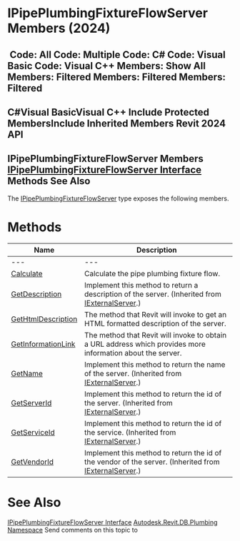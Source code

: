 # IPipePlumbingFixtureFlowServer Members (2024)

﻿
 Code: All Code: Multiple Code: C# Code: Visual Basic Code: Visual C++  Members: Show All Members: Filtered Members: Filtered Members: Filtered   
---  
C#Visual BasicVisual C++
Include Protected MembersInclude Inherited Members
Revit 2024 API  
---  
IPipePlumbingFixtureFlowServer Members  
[IPipePlumbingFixtureFlowServer Interface](ef369072-84eb-cace-a564-335aed35626b.md "IPipePlumbingFixtureFlowServer Interface") Methods See Also  
---  
The [IPipePlumbingFixtureFlowServer](ef369072-84eb-cace-a564-335aed35626b.md "IPipePlumbingFixtureFlowServer Interface") type exposes the following members.
# Methods
| Name | Description |
| --- | --- |
| --- | --- | --- |
| [Calculate](0e1515cc-6955-131d-5334-1d087d8d26dd.md "Calculate Method") | Calculate the pipe plumbing fixture flow. |
| [GetDescription](ab8f162b-c7af-dafc-04f6-8cb3835caa13.md "GetDescription Method") | Implement this method to return a description of the server.  (Inherited from [IExternalServer](91e4af0b-59c0-d640-107a-eebc4d99fa76.md "IExternalServer Interface").) |
| [GetHtmlDescription](053eb5d2-d970-e3ca-ecd6-fe9fccdd605d.md "GetHtmlDescription Method") | The method that Revit will invoke to get an HTML formatted description of the server. |
| [GetInformationLink](949c6ccf-f009-77eb-2ce8-ca6c3860e0bf.md "GetInformationLink Method") | The method that Revit will invoke to obtain a URL address which provides more information about the server. |
| [GetName](df64b529-27e1-3a6a-7876-2145bb8a37b4.md "GetName Method") | Implement this method to return the name of the server.  (Inherited from [IExternalServer](91e4af0b-59c0-d640-107a-eebc4d99fa76.md "IExternalServer Interface").) |
| [GetServerId](49b1955b-a729-b610-0138-592784d20171.md "GetServerId Method") | Implement this method to return the id of the server.  (Inherited from [IExternalServer](91e4af0b-59c0-d640-107a-eebc4d99fa76.md "IExternalServer Interface").) |
| [GetServiceId](1f8da2c8-54d9-2d69-bdcc-e801d990d463.md "GetServiceId Method") | Implement this method to return the id of the service.  (Inherited from [IExternalServer](91e4af0b-59c0-d640-107a-eebc4d99fa76.md "IExternalServer Interface").) |
| [GetVendorId](76cf499a-4a59-9249-8995-e1ab9e629f37.md "GetVendorId Method") | Implement this method to return the id of the vendor of the server.  (Inherited from [IExternalServer](91e4af0b-59c0-d640-107a-eebc4d99fa76.md "IExternalServer Interface").) |

# See Also
[IPipePlumbingFixtureFlowServer Interface](ef369072-84eb-cace-a564-335aed35626b.md "IPipePlumbingFixtureFlowServer Interface")
[Autodesk.Revit.DB.Plumbing Namespace](cc553597-37c2-fcd9-6025-d904c129c80a.md "Autodesk.Revit.DB.Plumbing Namespace")
Send comments on this topic to 